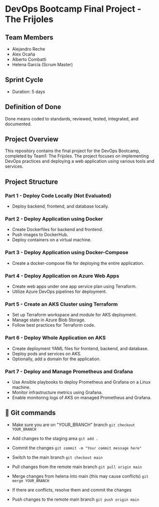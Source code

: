 # DevOps Bootcamp Final Project - The Frijoles

## Team Members
- Alejandro Reche
- Alex Ocaña
- Alberto Combatti
- Helena García (Scrum Master)

## Sprint Cycle
- Duration: 5 days
 
## Definition of Done
Done means coded to standards, reviewed, tested, integrated, and documented.

## Project Overview

This repository contains the final project for the DevOps Bootcamp, completed by Team1: The Frijoles. The project focuses on implementing DevOps practices and deploying a web application using various tools and services.

 
## Project Structure

### Part 1 - Deploy Code Locally (Not Evaluated)
- Deploy backend, frontend, and database locally.

### Part 2 - Deploy Application using Docker
- Create Dockerfiles for backend and frontend.
- Push images to DockerHub.
- Deploy containers on a virtual machine.

### Part 3 - Deploy Application using Docker-Compose
- Create a docker-compose file for deploying the entire application.

### Part 4 - Deploy Application on Azure Web Apps
- Create web apps under one app service plan using Terraform.
- Utilize Azure DevOps pipelines for deployment.

### Part 5 - Create an AKS Cluster using Terraform 
- Set up Terraform workspace and module for AKS deployment.
- Manage state in Azure Blob Storage.
- Follow best practices for Terraform code.

### Part 6 - Deploy Whole Application on AKS  
- Create deployment YAML files for frontend, backend, and database.
- Deploy pods and services on AKS.
- Optionally, add a domain for the application.

### Part 7 - Deploy and Manage Prometheus and Grafana
- Use Ansible playbooks to deploy Prometheus and Grafana on a Linux machine.
- Monitor infrastructure metrics using Grafana.
- Enable monitoring logs of AKS on managed Prometheus and Grafana.

 
## 🐙 Git commands 

<!-- ```
git status
git add
git commit
``` -->
- Make sure you are on "YOUR_BRANCH" branch
`git checkout YOUR_BRANCH`

- Add changes to the staging area
`git add .`

- Commit the changes
`git commit -m "Your commit message here"`

- Switch to the main branch
`git checkout main`

- Pull changes from the remote main branch
`git pull origin main`

- Merge changes from helena into main (this may cause conflicts)
`git merge YOUR_BRANCH`

- If there are conflicts, resolve them and commit the changes

- Push changes to the remote main branch
`git push origin main`
